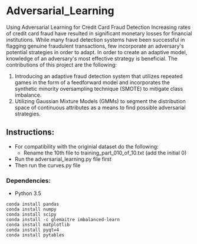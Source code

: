 # Adversarial_Learning
Using Adversarial Learning for Credit Card Fraud Detection
Increasing rates of credit card fraud have resulted in significant monetary losses for financial institutions. While many fraud detection systems have been successful in flagging genuine fraudulent transactions, few incorporate an adversary's potential strategies in order to adapt. In order to create an adaptive model, knowledge of an adversary's most effective strategy is beneficial.
The contributions of this project are the following:
1. Introducing an adaptive fraud detection system that utilizes repeated games in the form of a feedforward model and incorporates the synthetic minority oversampling technique (SMOTE) to mitigate class imbalance.
2. Utilizing Gaussian Mixture Models (GMMs) to segment the distribution space of continuous attributes as a means to find possible adversarial strategies.

## Instructions: 
- For compatibility with the originial dataset do the following:
  - Rename the 10th file to training_part_010_of_10.txt (add the initial 0)
- Run the adversarial_learning.py file first
- Then run the curves.py file

### Dependencies:
- Python 3.5

```
conda install pandas 
conda install numpy
conda install scipy
conda install -c glemaitre imbalanced-learn 
conda install matplotlib
conda install pyqt=4
conda install pytables
```

